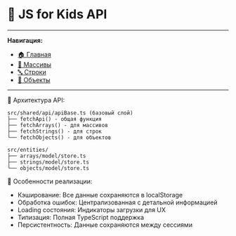 # 🚀 JS for Kids API

---

**Навигация:**

- [🏠 Главная](/)
- [🔢 Массивы](/arrays)
- [🔤 Строки](/strings)
- [🧩 Объекты](/objects)

---

🎯 Архитектура API:

```
src/shared/api/apiBase.ts (базовый слой)
├── fetchApi() - общая функция
├── fetchArrays() - для массивов
├── fetchStrings() - для строк  
└── fetchObjects() - для объектов

src/entities/
├── arrays/model/store.ts
├── strings/model/store.ts
└── objects/model/store.ts
```

🔧 Особенности реализации:

- Кэширование: Все данные сохраняются в localStorage
- Обработка ошибок: Централизованная с детальной информацией
- Loading состояния: Индикаторы загрузки для UX
- Типизация: Полная TypeScript поддержка
- Персистентность: Данные сохраняются между сессиями